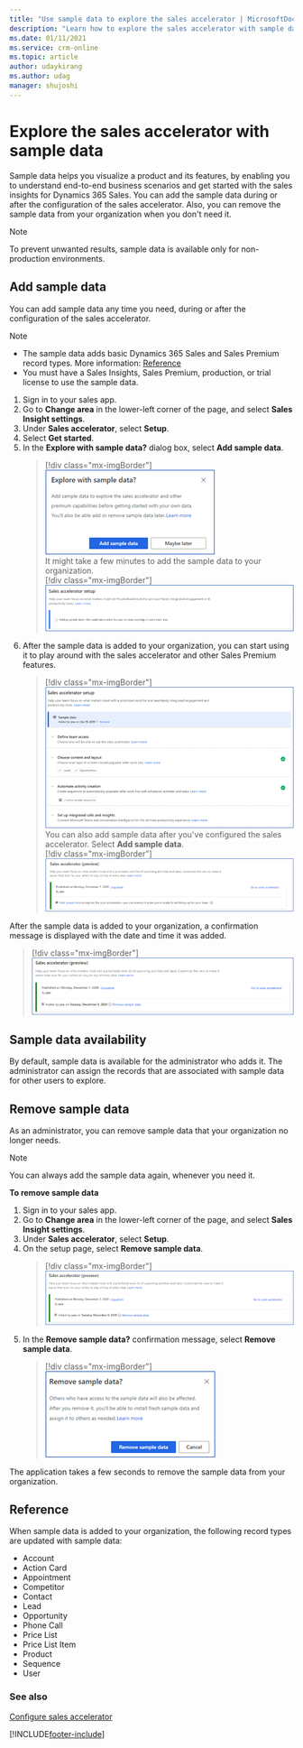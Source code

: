 ```yaml
---
title: "Use sample data to explore the sales accelerator | MicrosoftDocs"
description: "Learn how to explore the sales accelerator with sample data."
ms.date: 01/11/2021
ms.service: crm-online
ms.topic: article
author: udaykirang
ms.author: udag
manager: shujoshi
---
```


# Explore the sales accelerator with sample data

Sample data helps you visualize a product and its features, by enabling you to understand end-to-end business scenarios and get started with the sales insights for Dynamics 365 Sales. You can add the sample data during or after the configuration of the sales accelerator. Also, you can remove the sample data from your organization when you don't need it. 

>[!NOTE]
>To prevent unwanted results, sample data is available only for non-production environments. 

## Add sample data

You can add sample data any time you need, during or after the configuration of the sales accelerator.    
>[!NOTE]
>- The sample data adds basic Dynamics 365 Sales and Sales Premium record types. More information: [Reference](#reference)     
>- You must have a Sales Insights, Sales Premium, production, or trial license to use the sample data.

1. Sign in to your sales app.   
2. Go to **Change area** in the lower-left corner of the page, and select **Sales Insight settings**.    
3. Under **Sales accelerator**, select **Setup**.    
4. Select **Get started**.    
5. In the **Explore with sample data?** dialog box, select **Add sample data**.    
    > [!div class="mx-imgBorder"]
    > ![Select Add sample data](media/sample-data-popup.png "Select Add sample data")   
    It might take a few minutes to add the sample data to your organization.   
    > [!div class="mx-imgBorder"]
    > ![Progress of sample data installation](media/sample-data-installation-progress.png "Progress of sample data installation")     
6. After the sample data is added to your organization, you can start using it to play around with the sales accelerator and other Sales Premium features.   
    > [!div class="mx-imgBorder"]
    > ![Confirmation message that sample data has been added](media/sample-data-confirmation-message.png "Confirmation message that sample data has been added")     
    You can also add sample data after you've configured the sales accelerator. Select **Add sample data**.     
    > [!div class="mx-imgBorder"]
    > ![Add sample data later](media/sample-data-add-later.png "Add sample data later")    

After the sample data is added to your organization, a confirmation message is displayed with the date and time it was added.    

> [!div class="mx-imgBorder"]
> ![Confirmation message of sample data added later](media/sample-data-add-later-confirmation-message.png "Confirmation message of sample data added later")    

## Sample data availability

By default, sample data is available for the administrator who adds it. The administrator can assign the records that are associated with sample data for other users to explore.

## Remove sample data

As an administrator, you can remove sample data that your organization no longer needs.

>[!NOTE]
>You can always add the sample data again, whenever you need it.

**To remove sample data**

1. Sign in to your sales app.   
2. Go to **Change area** in the lower-left corner of the page, and select **Sales Insight settings**.    
3. Under **Sales accelerator**, select **Setup**.    
4.	On the setup page, select **Remove sample data**.    
    > [!div class="mx-imgBorder"]
    > ![Remove sample data](media/sample-data-remove.png "Remove sample data")       
5.	In the **Remove sample data?** confirmation message, select **Remove sample data**.   
    > [!div class="mx-imgBorder"]
    > ![Confirmation message to remove sample data](media/sample-data-remove-confirmation-message.png "Confirmation message to remove sample data")     

The application takes a few seconds to remove the sample data from your organization.

## Reference

When sample data is added to your organization, the following record types are updated with sample data:

- Account
- Action Card
- Appointment
- Competitor
- Contact
- Lead
- Opportunity
- Phone Call
- Price List
- Price List Item
- Product
- Sequence
- User

### See also

[Configure sales accelerator](enable-configure-sales-accelerator.md)


[!INCLUDE[footer-include](../includes/footer-banner.md)]
